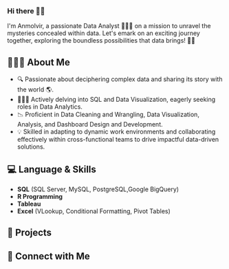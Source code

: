 ### Hi there 👋🏾
I'm Anmolvir, a passionate Data Analyst 👩🏾‍💻 on a mission to unravel the mysteries concealed within data. Let's emark on an exciting journey together, exploring the boundless possibilities that data brings! 🚀💡

## 🙋🏾‍♀️ About Me
- 🔍 Passionate about deciphering complex data and sharing its story with the world 🌎.
- 👩🏾‍💻 Actively delving into SQL and Data Visualization, eagerly seeking roles in Data Analytics.
- 📉 Proficient in Data Cleaning and Wrangling, Data Visualization, Analysis, and Dashboard Design and Development.
- 💡 Skilled in adapting to dynamic work environments and collaborating effectively within cross-functional teams to drive impactful data-driven solutions.

## 💻 Language & Skills
- **SQL** (SQL Server, MySQL, PostgreSQL,Google BigQuery)
- **R Programming**
- **Tableau**
- **Excel** (VLookup, Conditional Formatting, Pivot Tables)

## 🚀 Projects

## 🤝 Connect with Me



